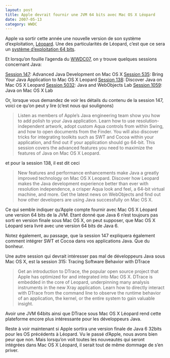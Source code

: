 ```yaml
---
layout: post
title: Apple devrait fournir une JVM 64 bits avec Mac OS X Léopard
date: 2007-05-13
category: WWDC
---
```


[Léopard]: https://web.archive.org/web/20210617204628/http://www.apple.com/fr/macosx/leopard/ "Archive page d´Apple consacrée à Léopard"
[système d’exploitation 64 bits]: https://web.archive.org/web/20210617204628/http://www.apple.com/fr/macosx/leopard/64bit.html "Archive page d´Apple consacrée au 64 bits de Léopard"
[WWDC07]: https://web.archive.org/web/20210617204628/http://developer.apple.com/wwdc/sessions/ 
[Session 147]: https://web.archive.org/web/20210617204628/http://developer.apple.com/wwdc/sessions/index.html#147
[Session 535]: https://web.archive.org/web/20210617204628/http://developer.apple.com/wwdc/sessions/index.html#535
[Session 138]: https://web.archive.org/web/20210617204628/http://developer.apple.com/wwdc/sessions/index.html#138
[Session 5032]: https://web.archive.org/web/20210617204628/http://developer.apple.com/wwdc/sessions/index.html#5032
[Session 1059]: https://web.archive.org/web/20210617204628/http://developer.apple.com/wwdc/sessions/index.html#1059


Apple va sortir cette année une nouvelle version de son système d’exploitation, [Léopard].
Une des particularités de Léopard, c’est que ce sera un [système d’exploitation 64 bits].

Et lorsqu’on fouille l’agenda du [WWDC07], on y trouve quelques sessions concernant Java:

[Session 147]\: Advanced Java Development on Mac OS X
[Session 535]\: Bring Your Java Application to Mac OS X Leopard
[Session 138]\: Discover Java on Mac OS X Leopard
[Session 5032]\: Java and WebObjects Lab
[Session 1059]\: Java on Mac OS X Lab

Or, lorsque vous demandez de voir les détails du contenu de la session 147, voici ce qu’on peut y lire (c’est nous qui soulignons)

>  Listen as members of Apple’s Java engineering team show you how to add polish to your Java application. Learn how to use resolution-independent artwork, adopt custom Aqua controls from within Swing, and how to open documents from the Finder. You will also discover tricks for integrating toolkits such as SWT and Cocoa within your application, and find out if your application should go 64-bit. This session covers the advanced features you need to maximize the features of Java on Mac OS X Leopard.

et pour la session 138, il est dit ceci

>  New features and performance enhancements make Java a greatly improved technology on Mac OS X Leopard. Discover how Leopard makes the Java development experience better than ever with resolution independence, a crisper Aqua look and feel, a 64-bit virtual machine, and more. Get the latest news on WebObjects and find out how other developers are using Java successfully on Mac OS X.

Ce qui semble indiquer qu’Apple compte fournir avec Mac OS X Léopard une version 64 bits de la JVM. Etant donné que Java 6 n’est toujours pas sorti en version finale sous Mac OS X, on peut supposer, que Mac OS X Léopard sera livré avec une version 64 bits de Java 6.

Notez également, au passage, que la session 147 expliquera également comment intégrer SWT et Cocoa dans vos applications Java. Que du bonheur.

Une autre session qui devrait intéresser pas mal de développeurs Java sous Mac OS X, est la session 315: Tracing Software Behavior with DTrace

>  Get an introduction to DTrace, the popular open source project that Apple has optimized for and integrated into Mac OS X. DTrace is embedded in the core of Leopard, underpinning many analysis instruments in the new Xray application. Learn how to directly interact with DTrace from the command line to observe the runtime behavior of an application, the kernel, or the entire system to gain valuable insight.

Avoir une JVM 64bits ainsi que DTrace sous Mac OS X Léopard rend cette plateforme encore plus intéressante pour les développeurs Java.

Reste à voir maintenant si Apple sortira une version finale de Java 6 32bits pour les OS précédents à Léopard. Vu le passé d’Apple, nous avons bien peur que non. Mais lorsqu’on voit toutes les nouveautés qui seront intégrées dans Mac OS X Léopard, il serait tout de même dommage de s’en priver.
